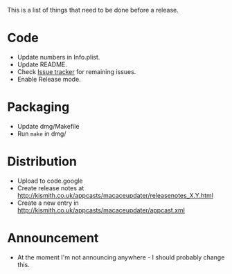 This is a list of things that need to be done before a release.

# Code #
  * Update numbers in Info.plist.
  * Update README.
  * Check [Issue tracker](http://code.google.com/p/macaceupdater/issues/list) for remaining issues.
  * Enable Release mode.

# Packaging #
  * Update dmg/Makefile
  * Run `make` in dmg/

# Distribution #
  * Upload to code.google
  * Create release notes at http://kismith.co.uk/appcasts/macaceupdater/releasenotes_X.Y.html
  * Create a new entry in http://kismith.co.uk/appcasts/macaceupdater/appcast.xml

# Announcement #
  * At the moment I'm not announcing anywhere - I should probably change this.
